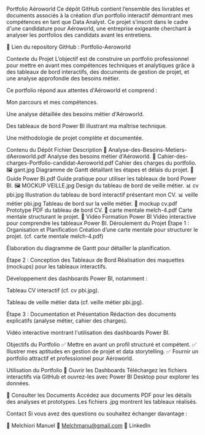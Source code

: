 Portfolio Aéroworld
Ce dépôt GitHub contient l’ensemble des livrables et documents associés à la création d’un portfolio interactif démontrant mes compétences en tant que Data Analyst. Ce projet s'inscrit dans le cadre d'une candidature pour Aéroworld, une entreprise exigeante cherchant à analyser les portfolios des candidats avant les entretiens.

📌 Lien du repository GitHub : Portfolio-Aeroworld

Contexte du Projet
L’objectif est de construire un portfolio professionnel pour mettre en avant mes compétences techniques et analytiques grâce à des tableaux de bord interactifs, des documents de gestion de projet, et une analyse approfondie des besoins métier.

Ce portfolio répond aux attentes d'Aéroworld et comprend :

Mon parcours et mes compétences.

Une analyse détaillée des besoins métier d'Aéroworld.

Des tableaux de bord Power BI illustrant ma maîtrise technique.

Une méthodologie de projet complète et documentée.

Contenu du Dépôt
Fichier	Description
📄 Analyse-des-Besoins-Metiers-dAeroworld.pdf	Analyse des besoins métier d'Aéroworld.
📄 Cahier-des-charges-Portfolio-candidat-Aeroworld.pdf	Cahier des charges du portfolio.
🖼️ gant.jpg	Diagramme de Gantt détaillant les étapes et délais du projet.
📄 Guide Power Bi.pdf	Guide pratique pour utiliser les tableaux de bord Power BI.
🖼️ MOCKUP VEILLE.jpg	Design du tableau de bord de veille métier.
📊 cv pbi.jpg	Illustration du tableau de bord interactif présentant mon CV.
📊 veille métier pbi.jpg	Tableau de bord sur la veille métier.
📄 mockup cv.pdf	Prototype PDF du tableau de bord CV.
📄 carte mentale melch-4.pdf	Carte mentale structurant le projet.
🎥 Vidéo Formation Power BI	Vidéo interactive pour comprendre les tableaux Power BI.
Déroulement du Projet
Étape 1 : Organisation et Planification
Création d’une carte mentale pour structurer le projet. (cf. carte mentale melch-4.pdf)

Élaboration du diagramme de Gantt pour détailler la planification.

Étape 2 : Conception des Tableaux de Bord
Réalisation des maquettes (mockups) pour les tableaux interactifs.

Développement des dashboards Power BI, notamment :

Tableau CV interactif (cf. cv pbi.jpg).

Tableau de veille métier data (cf. veille métier pbi.jpg).

Étape 3 : Documentation et Présentation
Rédaction des documents explicatifs (analyse métier, cahier des charges).

Vidéo interactive montrant l'utilisation des dashboards Power BI.

Objectifs du Portfolio
✅ Mettre en avant un profil structuré et compétent. ✅ Illustrer mes aptitudes en gestion de projet et data storytelling. ✅ Fournir un portfolio attractif et professionnel pour Aéroworld.

Utilisation du Portfolio
🔹 Ouvrir les Dashboards
Téléchargez les fichiers interactifs via GitHub et ouvrez-les avec Power BI Desktop pour explorer les données.

🔹 Consulter les Documents
Accédez aux documents PDF pour les détails des analyses et prototypes. Les fichiers .jpg montrent les tableaux réalisés.

Contact
Si vous avez des questions ou souhaitez échanger davantage :

👤 Melchiori Manuel 📧 Melchmanu@gmail.com 🔗 LinkedIn
